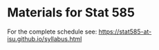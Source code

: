 # Materials for Stat 585

For the complete schedule see: https://stat585-at-isu.github.io/syllabus.html
